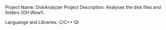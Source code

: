 Project Name: DiskAnalyzer
Project Description: Analyses the disk files and folders (OH Wow!).

Languange and Libraries:
	C/C++
	Qt
